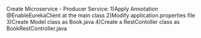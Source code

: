 Create Microservice - Producer Service:
   1)Apply Annotation @EnableEurekaClient at the main class
   2)Modify application.properties file
   3)Create Model class as Book.java
   4)Create a RestContoller class as BookRestController.java
  
